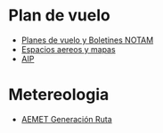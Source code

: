 # Plan de vuelo
* [Planes de vuelo y Boletines NOTAM](https://notampib.enaire.es/icaro)
* [Espacios aereos y mapas](https://insignia.enaire.es/)
* [AIP](https://aip.enaire.es/AIP/)

# Metereologia
* [AEMET Generación Ruta](https://ama.aemet.es)